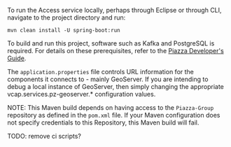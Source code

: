 To run the Access service locally, perhaps through Eclipse or through CLI, navigate to the project directory and run:

`mvn clean install -U spring-boot:run`

To build and run this project, software such as Kafka and PostgreSQL is required.  For details on these prerequisites, refer to the
[Piazza Developer's Guide](https://pz-docs.geointservices.io/devguide/index.html#_piazza_core_overview).

The `application.properties` file controls URL information for the components it connects to - mainly GeoServer. If you are intending to debug a local instance of GeoServer, then simply changing the appropriate vcap.services.pz-geoserver.* configuration values.

NOTE: This Maven build depends on having access to the `Piazza-Group` repository as defined in the `pom.xml` file. If your Maven configuration does not specify credentials to this Repository, this Maven build will fail. 

TODO: remove ci scripts?
